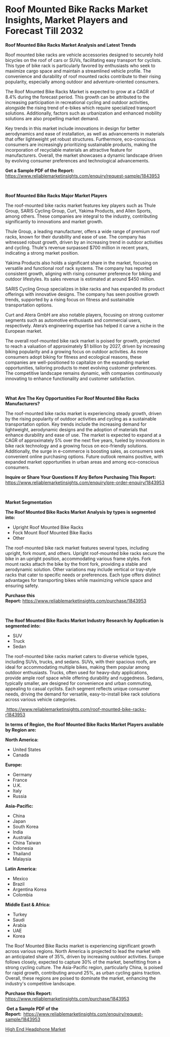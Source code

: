 <p><h1>Roof Mounted Bike Racks Market Insights, Market Players and Forecast Till 2032</h1></p><p><strong>Roof Mounted Bike Racks Market Analysis and Latest Trends</strong></p>
<p><p>Roof mounted bike racks are vehicle accessories designed to securely hold bicycles on the roof of cars or SUVs, facilitating easy transport for cyclists. This type of bike rack is particularly favored by enthusiasts who seek to maximize cargo space and maintain a streamlined vehicle profile. The convenience and durability of roof mounted racks contribute to their rising popularity, especially among outdoor and adventure-oriented consumers.</p><p>The Roof Mounted Bike Racks Market is expected to grow at a CAGR of 8.4% during the forecast period. This growth can be attributed to the increasing participation in recreational cycling and outdoor activities, alongside the rising trend of e-bikes which require specialized transport solutions. Additionally, factors such as urbanization and enhanced mobility solutions are also propelling market demand. </p><p>Key trends in this market include innovations in design for better aerodynamics and ease of installation, as well as advancements in materials that offer lightweight yet robust structures. Furthermore, eco-conscious consumers are increasingly prioritizing sustainable products, making the incorporation of recyclable materials an attractive feature for manufacturers. Overall, the market showcases a dynamic landscape driven by evolving consumer preferences and technological advancements.</p></p>
<p><strong>Get a Sample PDF of the Report:&nbsp;</strong> <a href="https://www.reliablemarketinsights.com/enquiry/request-sample/1843953?utm_campaign=2564&utm_medium=2&utm_source=Github&utm_content=ia&utm_term=04042025&utm_id=roof-mounted-bike-racks">https://www.reliablemarketinsights.com/enquiry/request-sample/1843953</a></p>
<p>&nbsp;</p>
<p><strong>Roof Mounted Bike Racks Major Market Players</strong></p>
<p><p>The roof-mounted bike racks market features key players such as Thule Group, SARIS Cycling Group, Curt, Yakima Products, and Allen Sports, among others. These companies are integral to the industry, contributing significantly to innovations and market growth.</p><p>Thule Group, a leading manufacturer, offers a wide range of premium roof racks, known for their durability and ease of use. The company has witnessed robust growth, driven by an increasing trend in outdoor activities and cycling. Thule's revenue surpassed $700 million in recent years, indicating a strong market position. </p><p>Yakima Products also holds a significant share in the market, focusing on versatile and functional roof rack systems. The company has reported consistent growth, aligning with rising consumer preference for biking and outdoor lifestyles. Its sales revenue is estimated at around $450 million.</p><p>SARIS Cycling Group specializes in bike racks and has expanded its product offerings with innovative designs. The company has seen positive growth trends, supported by a rising focus on fitness and sustainable transportation options.</p><p>Curt and Atera GmbH are also notable players, focusing on strong customer segments such as automotive enthusiasts and commercial users, respectively. Atera’s engineering expertise has helped it carve a niche in the European market.</p><p>The overall roof-mounted bike rack market is poised for growth, projected to reach a valuation of approximately $1 billion by 2027, driven by increasing biking popularity and a growing focus on outdoor activities. As more consumers adopt biking for fitness and ecological reasons, these companies are well-positioned to capitalize on the expanding market opportunities, tailoring products to meet evolving customer preferences. The competitive landscape remains dynamic, with companies continuously innovating to enhance functionality and customer satisfaction.</p></p>
<p>&nbsp;</p>
<p><strong>What Are The Key Opportunities For Roof Mounted Bike Racks Manufacturers?</strong></p>
<p><p>The roof-mounted bike racks market is experiencing steady growth, driven by the rising popularity of outdoor activities and cycling as a sustainable transportation option. Key trends include the increasing demand for lightweight, aerodynamic designs and the adoption of materials that enhance durability and ease of use. The market is expected to expand at a CAGR of approximately 5% over the next five years, fueled by innovations in bike rack technology and a growing focus on eco-friendly solutions. Additionally, the surge in e-commerce is boosting sales, as consumers seek convenient online purchasing options. Future outlook remains positive, with expanded market opportunities in urban areas and among eco-conscious consumers.</p></p>
<p><strong>Inquire or Share Your Questions If Any Before Purchasing This Report:</strong> <a href="https://www.reliablemarketinsights.com/enquiry/pre-order-enquiry/1843953?utm_campaign=2564&utm_medium=2&utm_source=Github&utm_content=ia&utm_term=04042025&utm_id=roof-mounted-bike-racks">https://www.reliablemarketinsights.com/enquiry/pre-order-enquiry/1843953</a></p>
<p>&nbsp;</p>
<p><strong>Market Segmentation</strong></p>
<p><strong>The Roof Mounted Bike Racks Market Analysis by types is segmented into:</strong></p>
<p><ul><li>Upright Roof Mounted Bike Racks</li><li>Fock Mount Roof Mounted Bike Racks</li><li>Other</li></ul></p>
<p><p>The roof-mounted bike rack market features several types, including upright, fork mount, and others. Upright roof-mounted bike racks secure the bike in an upright position, accommodating various frame styles. Fork mount racks attach the bike by the front fork, providing a stable and aerodynamic solution. Other variations may include vertical or tray-style racks that cater to specific needs or preferences. Each type offers distinct advantages for transporting bikes while maximizing vehicle space and ensuring safety.</p></p>
<p><strong>Purchase this Report:&nbsp;</strong><a href="https://www.reliablemarketinsights.com/purchase/1843953?utm_campaign=2564&utm_medium=2&utm_source=Github&utm_content=ia&utm_term=04042025&utm_id=roof-mounted-bike-racks">https://www.reliablemarketinsights.com/purchase/1843953</a></p>
<p>&nbsp;</p>
<p><strong>The Roof Mounted Bike Racks Market Industry Research by Application is segmented into:</strong></p>
<p><ul><li>SUV</li><li>Truck</li><li>Sedan</li></ul></p>
<p><p>The roof-mounted bike racks market caters to diverse vehicle types, including SUVs, trucks, and sedans. SUVs, with their spacious roofs, are ideal for accommodating multiple bikes, making them popular among outdoor enthusiasts. Trucks, often used for heavy-duty applications, provide ample roof space while offering durability and ruggedness. Sedans, typically smaller, are designed for convenience and urban commuting, appealing to casual cyclists. Each segment reflects unique consumer needs, driving the demand for versatile, easy-to-install bike rack solutions across various vehicle categories.</p></p>
<p><a href="https://www.reliablemarketinsights.com/roof-mounted-bike-racks-r1843953?utm_campaign=2564&utm_medium=2&utm_source=Github&utm_content=ia&utm_term=04042025&utm_id=roof-mounted-bike-racks">&nbsp;https://www.reliablemarketinsights.com/roof-mounted-bike-racks-r1843953</a></p>
<p><strong>In terms of Region, the Roof Mounted Bike Racks Market Players available by Region are:</strong></p>
<p>
    <p> <strong> North America: </strong>
        <ul>
            <li>United States</li>
            <li>Canada</li>
        </ul>
        </p> 
    <p> <strong> Europe: </strong>
        <ul>
            <li>Germany</li>
            <li>France</li>
            <li>U.K.</li>
            <li>Italy</li>
            <li>Russia</li>
        </ul>
        </p> 
    <p> <strong> Asia-Pacific: </strong>
        <ul>
            <li>China</li>
            <li>Japan</li>
            <li>South Korea</li>
            <li>India</li>
            <li>Australia</li>
            <li>China Taiwan</li>
            <li>Indonesia</li>
            <li>Thailand</li>
            <li>Malaysia</li>
        </ul>
        </p> 
    <p> <strong> Latin America: </strong>
        <ul>
            <li>Mexico</li>
            <li>Brazil</li>
            <li>Argentina Korea</li>
            <li>Colombia</li>
        </ul>
        </p> 
    <p> <strong> Middle East & Africa: </strong>
        <ul>
            <li>Turkey</li>
            <li>Saudi</li>
            <li>Arabia</li>
            <li>UAE</li>
            <li>Korea</li>
        </ul>
    </p>
    </p>
<p><p>The Roof Mounted Bike Racks market is experiencing significant growth across various regions. North America is projected to lead the market with an anticipated share of 35%, driven by increasing outdoor activities. Europe follows closely, expected to capture 30% of the market, benefitting from a strong cycling culture. The Asia-Pacific region, particularly China, is poised for rapid growth, contributing around 25%, as urban cycling gains traction. Overall, these regions are poised to dominate the market, enhancing the industry's competitive landscape.</p></p>
<p><strong>Purchase this Report: </strong><a href="https://www.reliablemarketinsights.com/purchase/1843953?utm_campaign=2564&utm_medium=2&utm_source=Github&utm_content=ia&utm_term=04042025&utm_id=roof-mounted-bike-racks">https://www.reliablemarketinsights.com/purchase/1843953</a></p>
<p>&nbsp;<strong>Get a Sample PDF of the Report:&nbsp;&nbsp;</strong><a href="https://www.reliablemarketinsights.com/enquiry/request-sample/1843953?utm_campaign=2564&utm_medium=2&utm_source=Github&utm_content=ia&utm_term=04042025&utm_id=roof-mounted-bike-racks">https://www.reliablemarketinsights.com/enquiry/request-sample/1843953</a></p>
<p><strong></strong></p>
<p><p><a href="https://github.com/krinerstormy331/Market-Research-Report-List-1/blob/main/high-end-headphone-market.md?utm_campaign=2564&utm_medium=2&utm_source=Github&utm_content=ia&utm_term=04042025&utm_id=roof-mounted-bike-racks">High End Headphone Market</a></p></p>